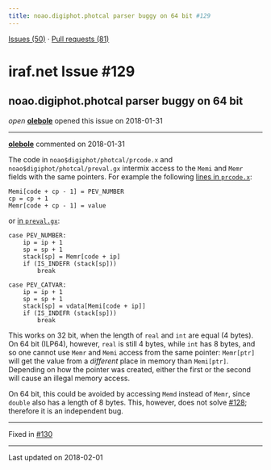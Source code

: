 ```yaml
---
title: noao.digiphot.photcal parser buggy on 64 bit #129
---
```


[Issues (50)](https://iraf-community.github.io/iraf-v216/issues) · [Pull requests (81)](https://iraf-community.github.io/iraf-v216/issues/pulls)

# iraf.net Issue #129
## noao.digiphot.photcal parser buggy on 64 bit
*open* **[olebole](https://github.com/olebole)** opened this issue on 2018-01-31

- - - -

**[olebole](https://github.com/olebole)** commented on 2018-01-31

The code in `noao$digiphot/photcal/prcode.x` and `noao$digiphot/photcal/preval.gx` intermix access to the `Memi` and `Memr` fields with the same pointers. For example the following [lines in `prcode.x`](https://github.com/iraf-community/iraf/blob/9590f45760a4791f3305407fb51c87f1282b32be/noao/digiphot/photcal/parser/prcode.x#L181-L183):  
```  
Memi[code + cp - 1] = PEV_NUMBER  
cp = cp + 1  
Memr[code + cp - 1] = value  
```  
or [in `preval.gx`](https://github.com/iraf-community/iraf/blob/9590f45760a4791f3305407fb51c87f1282b32be/noao/digiphot/photcal/parser/preval.gx#L89-L101):  
```  
case PEV_NUMBER:  
    ip = ip + 1  
    sp = sp + 1  
    stack[sp] = Memr[code + ip]  
    if (IS_INDEFR (stack[sp]))  
        break  
  
case PEV_CATVAR:  
    ip = ip + 1  
    sp = sp + 1  
    stack[sp] = vdata[Memi[code + ip]]  
    if (IS_INDEFR (stack[sp]))  
        break  
```  
  
This works on 32 bit, when the length of `real` and `int` are equal (4 bytes). On 64 bit (ILP64), however, `real` is still 4 bytes, while `int` has 8 bytes, and so one cannot use `Memr` and `Memi` access from the same pointer: `Memr[ptr]` will get the value from a _different_ place in memory than `Memi[ptr]`. Depending on how the pointer was created, either the first or the second will cause an illegal memory access.  
  
On 64 bit, this could be avoided by accessing `Memd` instead of `Memr`, since `double` also has a length of 8 bytes. This, however, does not solve [#128](https://iraf-community.github.io/iraf-v216/issues/128); therefore it is an independent bug.

- - - -

Fixed in [#130](https://iraf-community.github.io/iraf-v216/issues/130)

- - - -

Last updated on 2018-02-01
